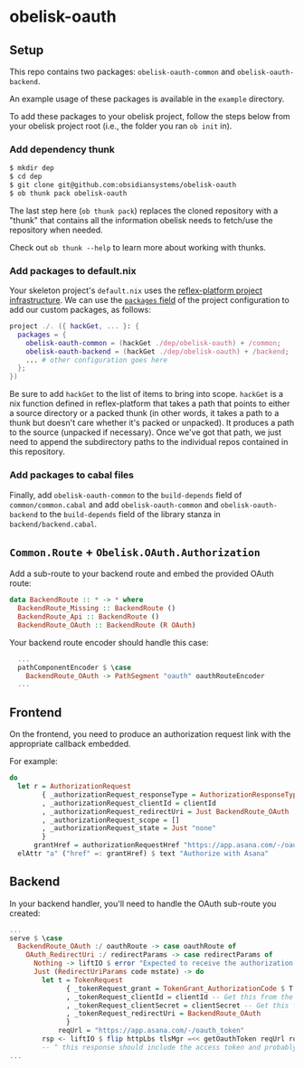 # obelisk-oauth

## Setup

This repo contains two packages: `obelisk-oauth-common` and `obelisk-oauth-backend`.

An example usage of these packages is available in the `example` directory.

To add these packages to your obelisk project, follow the steps below from your obelisk project root (i.e., the folder you ran `ob init` in).

### Add dependency thunk
```bash
$ mkdir dep
$ cd dep
$ git clone git@github.com:obsidiansystems/obelisk-oauth
$ ob thunk pack obelisk-oauth
```

The last step here (`ob thunk pack`) replaces the cloned repository with a "thunk" that contains all the information obelisk needs to fetch/use the repository when needed.

Check out `ob thunk --help` to learn more about working with thunks.

### Add packages to default.nix

Your skeleton project's `default.nix` uses the [reflex-platform project infrastructure](https://github.com/reflex-frp/reflex-platform/blob/develop/project/default.nix). We can use the [`packages` field](https://github.com/reflex-frp/reflex-platform/blob/develop/project/default.nix#L53-L58) of the project configuration to add our custom packages, as follows:

```nix
project ./. ({ hackGet, ... }: {
  packages = {
    obelisk-oauth-common = (hackGet ./dep/obelisk-oauth) + /common;
    obelisk-oauth-backend = (hackGet ./dep/obelisk-oauth) + /backend;
    ... # other configuration goes here
  };
})
```

Be sure to add `hackGet` to the list of items to bring into scope. `hackGet` is a nix function defined in reflex-platform that takes a path that points to either a source directory or a packed thunk (in other words, it takes a path to a thunk but doesn't care whether it's packed or unpacked). It produces a path to the source (unpacked if necessary). Once we've got that path, we just need to append the subdirectory paths to the individual repos contained in this repository.

### Add packages to cabal files

Finally, add `obelisk-oauth-common` to the `build-depends` field of `common/common.cabal` and add `obelisk-oauth-common` and `obelisk-oauth-backend` to the `build-depends` field of the library stanza in `backend/backend.cabal`.

## `Common.Route` + `Obelisk.OAuth.Authorization`

Add a sub-route to your backend route and embed the provided OAuth route:

```haskell
data BackendRoute :: * -> * where
  BackendRoute_Missing :: BackendRoute ()
  BackendRoute_Api :: BackendRoute ()
  BackendRoute_OAuth :: BackendRoute (R OAuth)
```

Your backend route encoder should handle this case:
```haskell
  ...
  pathComponentEncoder $ \case
    BackendRoute_OAuth -> PathSegment "oauth" oauthRouteEncoder
  ...
```

## Frontend

On the frontend, you need to produce an authorization request link with the appropriate callback embedded.

For example:

```haskell
do
  let r = AuthorizationRequest
        { _authorizationRequest_responseType = AuthorizationResponseType_Code
        , _authorizationRequest_clientId = clientId
        , _authorizationRequest_redirectUri = Just BackendRoute_OAuth
        , _authorizationRequest_scope = []
        , _authorizationRequest_state = Just "none"
        }
      grantHref = authorizationRequestHref "https://app.asana.com/-/oauth_authorize" route checkedEncoder r
  elAttr "a" ("href" =: grantHref) $ text "Authorize with Asana"
```

## Backend

In your backend handler, you'll need to handle the OAuth sub-route you created:

```haskell
...
serve $ \case
  BackendRoute_OAuth :/ oauthRoute -> case oauthRoute of
    OAuth_RedirectUri :/ redirectParams -> case redirectParams of
      Nothing -> liftIO $ error "Expected to receive the authorization code here"
      Just (RedirectUriParams code mstate) -> do
        let t = TokenRequest
              { _tokenRequest_grant = TokenGrant_AuthorizationCode $ T.encodeUtf8 code
              , _tokenRequest_clientId = clientId -- Get this from the OAuth authorization server
              , _tokenRequest_clientSecret = clientSecret -- Get this from the OAuth authorization server
              , _tokenRequest_redirectUri = BackendRoute_OAuth
              }
            reqUrl = "https://app.asana.com/-/oauth_token"
        rsp <- liftIO $ flip httpLbs tlsMgr =<< getOauthToken reqUrl route checkedEncoder t
        -- ^ this response should include the access token and probably a refresh token
...
```
